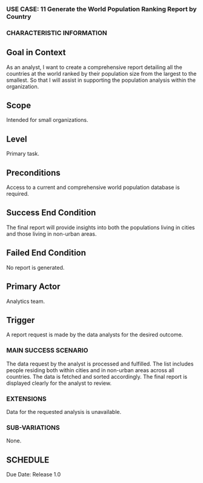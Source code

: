 ### USE CASE: 11 Generate the World Population Ranking Report by Country

### CHARACTERISTIC INFORMATION
## Goal in Context
As an analyst, I want to create a comprehensive report detailing all the countries at the world ranked by their population size from the largest to the smallest.
So that I will assist in supporting the population analysis within the organization.

## Scope
Intended for small organizations.

## Level
Primary task.

## Preconditions
Access to a current and comprehensive world population database is required.

## Success End Condition
The final report will provide insights into both the populations living in cities and those living in non-urban areas.

## Failed End Condition
No report is generated.

## Primary Actor
Analytics team.

## Trigger
A report request is made by the data analysts for the desired outcome.

### MAIN SUCCESS SCENARIO
The data request by the analyst is processed and fulfilled.
The list includes people residing both within cities and in non-urban areas across all countries.
The data is fetched and sorted accordingly.
The final report is displayed clearly for the analyst to review.

### EXTENSIONS
Data for the requested analysis is unavailable.

### SUB-VARIATIONS
None.

## SCHEDULE
Due Date: Release 1.0

